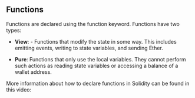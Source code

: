 ## Functions

Functions are declared using the function keyword. Functions have two types: 
- **View**: - Functions that modify the state in some way. This includes emitting events, writing to state variables, and sending Ether. 

- **Pure**: Functions that only use the local variables. They cannot perform such actions as reading state variables or accessing a balance of a wallet address. 

More information about how to declare functions in Solidity can be found in this video: 
